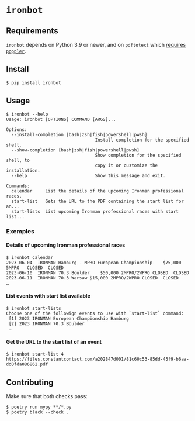# `ironbot`

## Requirements

 `ironbot` depends on Python 3.9 or newer, and on `pdftotext` which [requires `poppler`](https://github.com/jalan/pdftotext#os-dependencies).

## Install

```console
$ pip install ironbot
```

## Usage

```console
$ ironbot --help
Usage: ironbot [OPTIONS] COMMAND [ARGS]...

Options:
  --install-completion [bash|zsh|fish|powershell|pwsh]
                                  Install completion for the specified shell.
  --show-completion [bash|zsh|fish|powershell|pwsh]
                                  Show completion for the specified shell, to
                                  copy it or customize the installation.
  --help                          Show this message and exit.

Commands:
  calendar     List the details of the upcoming Ironman professional races.
  start-list   Gets the URL to the PDF containing the start list for an...
  start-lists  List upcoming Ironman professional races with start list...
```

### Exemples

#### Details of upcoming Ironman professional races

```console
$ ironbot calendar
2023-06-04	IRONMAN Hamburg - MPRO European Championship	$75,000	5MPRO	CLOSED	CLOSED
2023-06-10	IRONMAN 70.3 Boulder	$50,000	2MPRO/2WPRO	CLOSED	CLOSED
2023-06-11	IRONMAN 70.3 Warsaw	$15,000	2MPRO/2WPRO	CLOSED	CLOSED
…
```

#### List events with start list available

```console
$ ironbot start-lists
Choose one of the followign events to use with `start-list` command:
 [1] 2023 IRONMAN European Championship Hamburg
 [2] 2023 IRONMAN 70.3 Boulder
 …
```

#### Get the URL to the start list of an event

```console
$ ironbot start-list 4
https://files.constantcontact.com/a202847d001/81c60c53-85dd-45f9-b6aa-dd0fda086862.pdf
```

## Contributing

Make sure that both checks pass:

```console
$ poetry run mypy **/*.py
$ poetry black --check .
```
